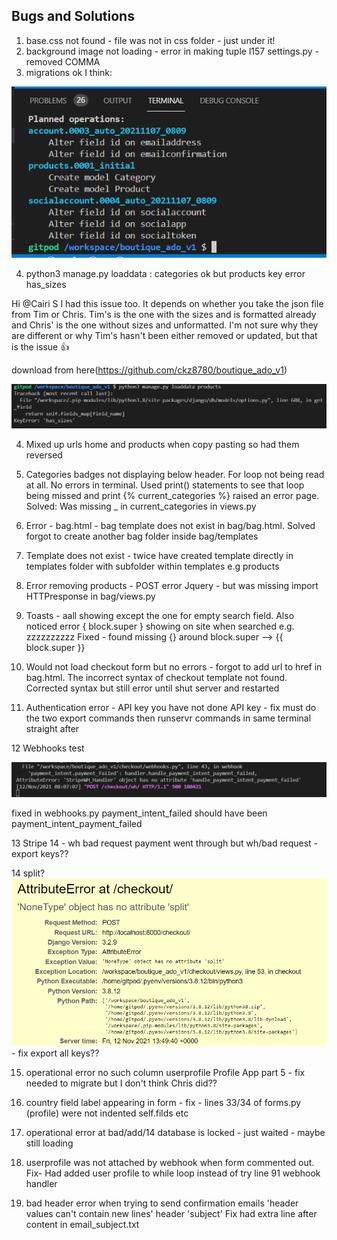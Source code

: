 ## Bugs and Solutions
1. base.css not found - file was not in css folder - just under it!
2. background image not loading - error in making tuple l157 settings.py - removed COMMA
3. migrations ok I think: 

![](screenshots/migrations.png)

4. python3 manage.py loaddata : categories ok but products key error has_sizes

Hi @Cairi S I had this issue too. It depends on whether you take the json file from Tim or Chris. Tim's is the one with the sizes and is formatted already and Chris' is the one without sizes and unformatted. I'm not sure why they are different or why Tim's hasn't been either removed or updated, but that is the issue :+1:

download from here(https://github.com/ckz8780/boutique_ado_v1)



![](screenshots/has_sizes.png)

4. Mixed up urls home and products when copy pasting so had them reversed

5. Categories badges not displaying below header. For loop not being read at all. No errors in terminal. Used print() statements to see that loop being missed and print {% current_categories %} raised an error page. Solved: Was missing  _ in current_categories in views.py

6. Error - bag.html - bag template does not exist in bag/bag.html. Solved forgot to create another bag folder inside bag/templates

7. Template does not exist - twice have created template directly in templates folder with subfolder within templates e.g products

8. Error removing products - POST error Jquery - but was missing import HTTPresponse in bag/views.py

9. Toasts - aall showing except the one for empty search field. Also noticed error { block.super } showing on site when searched e.g. zzzzzzzzzz Fixed - found missing {} around block.super --> {{ block.super }}

10. Would not load checkout form but no errors - forgot to add url to href in bag.html. The incorrect syntax of checkout template not found. Corrected syntax but still error until shut server and restarted

11. Authentication error - API key you have not done API key - fix must do the two export commands then runservr commands in same terminal straight after

12 Webhooks test 

![](screenshots/webhook_failed.png)

fixed in webhooks.py payment_intent_failed should have been payment_intent_payment_failed

13 Stripe 14 - wh bad request
payment went through but wh/bad request - export keys??

14 split?
![](screenshots/split.png) - fix export all keys??

15. operational error no such column userprofile Profile App part 5 - fix needed to migrate but I don't think Chris did??

16. country field label appearing in form - fix - lines 33/34 of forms.py (profile) were not indented self.filds etc

17. operational error at bad/add/14 database is locked - just waited - maybe still loading

18. userprofile was not attached by webhook when form commented out. Fix- Had added user profile to while loop instead of try line 91 webhook handler

19. bad header error when trying to send confirmation emails 'header values can't contain new lines' header 'subject' Fix had extra line after content in email_subject.txt